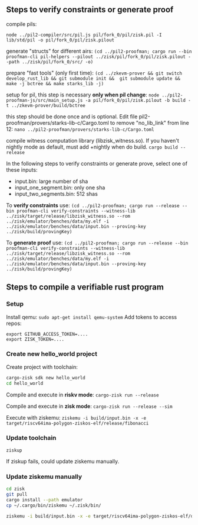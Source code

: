 ## Steps to verify constraints or generate proof 

compile pils:
```
node ../pil2-compiler/src/pil.js pil/fork_0/pil/zisk.pil -I lib/std/pil -o pil/fork_0/pil/zisk.pilout
```

generate "structs" for different airs:
`(cd ../pil2-proofman; cargo run --bin proofman-cli pil-helpers --pilout ../zisk/pil/fork_0/pil/zisk.pilout --path ../zisk/pil/fork_0/src/ -o)`

prepare "fast tools" (only first time):
`(cd ../zkevm-prover && git switch develop_rust_lib && git submodule init &&  git submodule update && make -j bctree && make starks_lib -j)`

setup for pil, this step is necessary **only when pil change**:
`node ../pil2-proofman-js/src/main_setup.js -a pil/fork_0/pil/zisk.pilout -b build -t ../zkevm-prover/build/bctree`

this step should be done once and is optional. Edit file pil2-proofman/provers/starks-lib-c/Cargo.toml to remove "no_lib_link" from line 12:
`nano ../pil2-proofman/provers/starks-lib-c/Cargo.toml`

compile witness computation library (libzisk_witness.so). If you haven't nightly mode as default, must add +nightly when do build.
`cargo build --release`

In the following steps to verify constraints or generate prove, select one of these inputs:
- input.bin: large number of sha
- input_one_segment.bin: only one sha
- input_two_segments.bin: 512 shas

To **verify constraints** use: 
`(cd ../pil2-proofman; cargo run --release --bin proofman-cli verify-constraints --witness-lib ../zisk/target/release/libzisk_witness.so --rom ../zisk/emulator/benches/data/my.elf -i ../zisk/emulator/benches/data/input.bin --proving-key ../zisk/build/provingKey)`

To **generate proof** use: 
`(cd ../pil2-proofman; cargo run --release --bin proofman-cli verify-constraints --witness-lib ../zisk/target/release/libzisk_witness.so --rom ../zisk/emulator/benches/data/my.elf -i ../zisk/emulator/benches/data/input.bin --proving-key ../zisk/build/provingKey)`

## Steps to compile a verifiable rust program

### Setup
Install qemu:
`sudo apt-get install qemu-system`
Add tokens to access repos:
```
export GITHUB_ACCESS_TOKEN=....
export ZISK_TOKEN=....
```
### Create new hello_world project
Create project with toolchain:
```bash
cargo-zisk sdk new hello_world
cd hello_world
```

Compile and execute in **riskv mode**:
`cargo-zisk run --release`

Compile and execute in **zisk mode**:
`cargo-zisk run --release --sim`

Execute with ziskemu:
`ziskemu -i build/input.bin -x -e target/riscv64ima-polygon-ziskos-elf/release/fibonacci`

### Update toolchain
```
ziskup
```
If ziskup fails, could update ziskemu manually.

### Update ziskemu manually
```bash
cd zisk
git pull
cargo install --path emulator
cp ~/.cargo/bin/ziskemu ~/.zisk/bin/
```

```bash
ziskemu -i build/input.bin -x -e target/riscv64ima-polygon-ziskos-elf/debug/fibonacci
```

